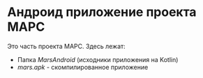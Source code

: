 # Андроид приложение проекта МАРС
Это часть проекта МАРС. Здесь лежат:

- Папка *MarsAndroid* (исходники приложения на Kotlin)
- *mars.apk* - скомпилированное приложение